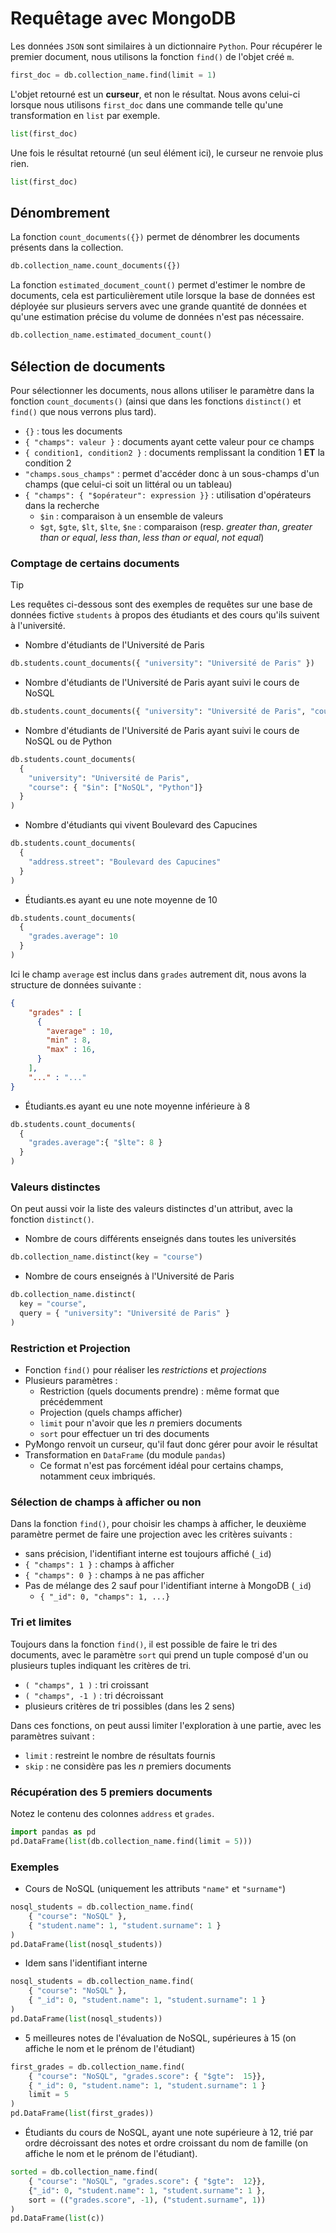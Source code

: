 # Requêtage avec MongoDB

Les données `JSON` sont similaires à un dictionnaire `Python`. Pour récupérer le premier document, nous utilisons la fonction `find()` de l'objet créé `m`.

```python
first_doc = db.collection_name.find(limit = 1)
```

L'objet retourné est un **curseur**, et non le résultat. Nous avons celui-ci lorsque nous utilisons `first_doc` dans une commande telle qu'une transformation en `list` par exemple. 

```python
list(first_doc)
```

Une fois le résultat retourné (un seul élément ici), le curseur ne renvoie plus rien.

```python
list(first_doc)
```

## Dénombrement

La fonction `count_documents({})` permet de dénombrer les documents présents dans la collection.

```python
db.collection_name.count_documents({})
```
La fonction `estimated_document_count()` permet d'estimer le nombre de documents, cela est particulièrement utile lorsque la base de données
est déployée sur plusieurs servers avec une grande quantité de données et qu'une estimation précise du volume de données n'est pas nécessaire.

```python
db.collection_name.estimated_document_count()
```

## Sélection de documents

Pour sélectionner les documents, nous allons utiliser le paramètre dans la fonction `count_documents()` (ainsi que dans les fonctions `distinct()` et `find()` que nous verrons plus tard).

- `{}` : tous les documents
- `{ "champs": valeur }` : documents ayant cette valeur pour ce champs
- `{ condition1, condition2 }` : documents remplissant la condition 1 **ET** la condition 2
- `"champs.sous_champs"` : permet d'accéder donc à un sous-champs d'un champs (que celui-ci soit un littéral ou un tableau)
- `{ "champs": { "$opérateur": expression }}` : utilisation d'opérateurs dans la recherche
    - `$in` : comparaison à un ensemble de valeurs
    - `$gt`, `$gte`, `$lt`, `$lte`, `$ne` : comparaison (resp. *greater than*, *greater than or equal*, *less than*, *less than or equal*, *not equal*)

### Comptage de certains documents

> [!TIP]
> Les requêtes ci-dessous sont des exemples de requêtes sur une base de données fictive `students` à propos des étudiants et des cours qu'ils suivent à l'université.

- Nombre d'étudiants de l'Université de Paris

```python
db.students.count_documents({ "university": "Université de Paris" })
```

- Nombre d'étudiants de l'Université de Paris ayant suivi le cours de NoSQL

```python
db.students.count_documents({ "university": "Université de Paris", "course": "NoSQL" })
```

-  Nombre d'étudiants de l'Université de Paris ayant suivi le cours de NoSQL ou de Python

```python
db.students.count_documents(
  { 
    "university": "Université de Paris", 
    "course": { "$in": ["NoSQL", "Python"]} 
  }
)
```

- Nombre d'étudiants qui vivent Boulevard des Capucines

```python
db.students.count_documents(
  { 
    "address.street": "Boulevard des Capucines"
  }
)
```

- Étudiants.es ayant eu une note moyenne de 10

```python
db.students.count_documents(
  { 
    "grades.average": 10
  }
)
```
Ici le champ `average` est inclus dans `grades` autrement dit, nous avons la structure de données suivante :
```json
{
    "grades" : [
      {
        "average" : 10,
        "min" : 8,
        "max" : 16,
      }
    ],
    "..." : "..."
}
```

- Étudiants.es ayant eu une note moyenne inférieure à 8

```python
db.students.count_documents(
  { 
    "grades.average":{ "$lte": 8 }
  }
)
```

### Valeurs distinctes

On peut aussi voir la liste des valeurs distinctes d'un attribut, avec la fonction `distinct()`.

- Nombre de cours différents enseignés dans toutes les universités

```python
db.collection_name.distinct(key = "course")
```

- Nombre de cours enseignés à l'Université de Paris

```python
db.collection_name.distinct(
  key = "course",
  query = { "university": "Université de Paris" }
)
```

### Restriction et Projection

- Fonction `find()` pour réaliser les *restrictions* et *projections*
- Plusieurs paramètres : 
    - Restriction (quels documents prendre) : même format que précédemment
    - Projection (quels champs afficher)
    - `limit` pour n'avoir que les $n$ premiers documents
    - `sort` pour effectuer un tri des documents
- PyMongo renvoit un curseur, qu'il faut donc gérer pour avoir le résultat
- Transformation en `DataFrame` (du module `pandas`)
  - Ce format n'est pas forcément idéal pour certains champs, notamment ceux imbriqués.

### Sélection de champs à afficher ou non

Dans la fonction `find()`, pour choisir les champs à afficher, le deuxième paramètre permet de faire une projection avec les critères suivants :

- sans précision, l'identifiant interne est toujours affiché (`_id`)
- `{ "champs": 1 }` : champs à afficher
- `{ "champs": 0 }` : champs à ne pas afficher
- Pas de mélange des 2 sauf pour l'identifiant interne à MongoDB (`_id`)
    - `{ "_id": 0, "champs": 1, ...}`

### Tri et limites

Toujours dans la fonction `find()`, il est possible de faire le tri des documents, avec le paramètre `sort` qui prend un tuple composé d'un ou plusieurs tuples indiquant les critères de tri.

- `( "champs", 1 )` : tri croissant
- `( "champs", -1 )` : tri décroissant
- plusieurs critères de tri possibles (dans les 2 sens)

Dans ces fonctions, on peut aussi limiter l'exploration à une partie, avec les paramètres suivant :

- `limit` : restreint le nombre de résultats fournis
- `skip` : ne considère pas les *n* premiers documents

### Récupération des 5 premiers documents

Notez le contenu des colonnes `address` et `grades`.

```python
import pandas as pd
pd.DataFrame(list(db.collection_name.find(limit = 5)))
```

### Exemples

- Cours de NoSQL (uniquement les attributs `"name"` et `"surname"`)

```python
nosql_students = db.collection_name.find(
    { "course": "NoSQL" },
    { "student.name": 1, "student.surname": 1 }
)
pd.DataFrame(list(nosql_students))
```

- Idem sans l'identifiant interne

```python
nosql_students = db.collection_name.find(
    { "course": "NoSQL" },
    { "_id": 0, "student.name": 1, "student.surname": 1 }
)
pd.DataFrame(list(nosql_students))
```

- 5 meilleures notes de l'évaluation de NoSQL, supérieures à 15 (on affiche le nom et le prénom de l'étudiant)

```python
first_grades = db.collection_name.find(
    { "course": "NoSQL", "grades.score": { "$gte":  15}},
    { "_id": 0, "student.name": 1, "student.surname": 1 }
    limit = 5
)
pd.DataFrame(list(first_grades))
```

- Étudiants du cours de NoSQL, ayant une note supérieure à 12, trié par ordre décroissant des notes et ordre croissant du nom de famille (on affiche le nom et le prénom de l'étudiant).

```python
sorted = db.collection_name.find(
    { "course": "NoSQL", "grades.score": { "$gte":  12}},
    {"_id": 0, "student.name": 1, "student.surname": 1 },
    sort = (("grades.score", -1), ("student.surname", 1))
)
pd.DataFrame(list(c))
```
